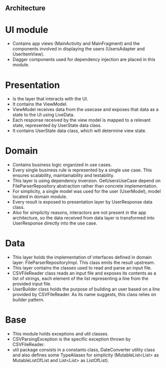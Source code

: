 ## Architecture

# UI module
  - Contains app views (MainActivity and MainFragment) and the components involved in displaying the users (UsersAdapter
  and UserItemView).
  - Dagger components used for dependency injection are placed in this module.

# Presentation
  - Is the layer that interacts with the UI.
  - It contains the ViewModel.
  - ViewModel receives data from the usecase and exposes that data as a state to the UI using LiveData.
  - Each response received by the view model is mapped to a relevant state, represented by UserState data class.
  - It contains UserState data class, which will determine view state.

# Domain
  - Contains business logic organized in use cases.
  - Every single business rule is represented by a single use case. This ensures scalability, maintainability and
  testability.
  - This layer is using dependency inversion. GetUsersUseCase depend on FileParserRepository abstraction rather than
  concrete implementation.
  - For simplicity, a single model was used for the user (UserModel), model located in domain module.
  - Every result is exposed to presentation layer by UserResponse data class.
  - Also for simplicity reasons, interactors are not present in the app architecture, so the data received from
  data layer is transformed into UserResponse directly into the use case.

# Data
  - This layer holds the implementation of interfaces defined in domain layer: FileParserRepositoryImpl. This class
  emits the result upstream.
  - This layer contains the classes used to read and parse an input file.
  - CSVFileReader class reads an input file and exposes its contents as a list of strings, each element of the list
  representing a line from the provided input file.
  - UserBuilder class holds the purpose of building an user based on a line provided by CSVFileReader. As its name
  suggests, this class relies on builder pattern.

# Base
  - This module holds exceptions and util classes.
  - CSVParsingException is the specific exception thrown by CSVFileReader.
  - util package consists in a constants class, DateConverter utility class and also defines some TypeAliases for
  simplicity (MutableList<List<T>> as MutableListOfList<T> and List<List<T>> as ListOfList<T>).
